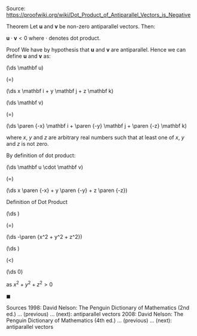 # 

Source: https://proofwiki.org/wiki/Dot_Product_of_Antiparallel_Vectors_is_Negative

Theorem
Let $\mathbf u$ and $\mathbf v$ be non-zero antiparallel vectors.
Then:

$\mathbf u \cdot \mathbf v < 0$
where $\cdot$ denotes dot product.


Proof
We have by hypothesis that $\mathbf u$ and $\mathbf v$ are antiparallel.
Hence we can define $\mathbf u$ and $\mathbf v$ as:














\(\ds \mathbf u\)

\(=\)







\(\ds x \mathbf i + y \mathbf j + z \mathbf k\)




















\(\ds \mathbf v\)

\(=\)







\(\ds \paren {-x} \mathbf i + \paren {-y} \mathbf j + \paren {-z} \mathbf k\)









where $x$, $y$ and $z$ are arbitrary real numbers such that at least one of $x$, $y$ and $z$ is not zero.

By definition of dot product:














\(\ds \mathbf u \cdot \mathbf v\)

\(=\)







\(\ds x \paren {-x} + y \paren {-y} + z \paren {-z}\)





Definition of Dot Product














\(\ds \)

\(=\)







\(\ds -\paren {x^2 + y^2 + z^2}\)




















\(\ds \)

\(<\)







\(\ds 0\)





as $x^2 + y^2 + z^2 > 0$



$\blacksquare$


Sources
1998: David Nelson: The Penguin Dictionary of Mathematics (2nd ed.) ... (previous) ... (next): antiparallel vectors
2008: David Nelson: The Penguin Dictionary of Mathematics (4th ed.) ... (previous) ... (next): antiparallel vectors




